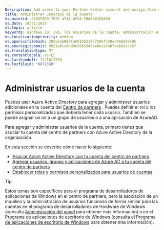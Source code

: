 ```yaml
---
Description: Add users to your Partner Center account and assign them roles with specific permissions.
title: Administrar usuarios de la cuenta
ms.assetid: 9245F0D0-7D8F-4741-AFB4-FBA5601D0A9B
ms.date: 10/31/2018
ms.topic: article
keywords: Windows 10, uwp, los usuarios de la cuenta, administración usuarios, azure ad, multiusuario, varios usuarios
ms.localizationpriority: medium
ms.openlocfilehash: 282b1eb087fa081b621437206f338ed4b6d3569b
ms.sourcegitcommit: 8921a9cc0dd3e5665345ae8eca7ab7aeb83ccc6f
ms.translationtype: MT
ms.contentlocale: es-ES
ms.lasthandoff: 12/10/2018
ms.locfileid: "8871550"
---
```

# <a name="manage-account-users"></a>Administrar usuarios de la cuenta

Puedes usar Azure Active Directory para agregar y administrar usuarios adicionales en tu cuenta del [Centro de partners](https://partner.microsoft.com/dashboard) . Puedes definir el rol o los permisos personalizados que debería tener cada usuario. También se puede asignar un rol a un grupo de usuarios o a una aplicación de AzureAD.

Para agregar y administrar usuarios de la cuenta, primero tienes que asociar tu cuenta del centro de partners con Azure Active Directory de la organización. 

En esta sección se describe cómo hacer lo siguiente:

-   [Asociar Azure Active Directory con tu cuenta del centro de partners](associate-azure-ad-with-dev-center.md)
-   [Agregar usuarios, grupos y aplicaciones de Azure AD a tu cuenta del centro de partners](add-users-groups-and-azure-ad-applications.md)
-   [Establecer roles y permisos personalizados para usuarios de cuentas](set-custom-permissions-for-account-users.md)

> [!TIP]
> Estos temas son específicos para el programa de desarrolladores de aplicaciones de Windows en el centro de partners, pero la asociación de un inquilino y la administración de usuarios funcionan de forma similar para las cuentas en el programa de desarrolladores de Hardware de Windows (consulta [Administración del panel](https://docs.microsoft.com/windows-hardware/drivers/dashboard/dashboard-administration) para obtener más información) o en el Programa de aplicaciones de escritorio de Windows (consulta el [Programa de aplicaciones de escritorio de Windows](https://docs.microsoft.com/windows/desktop/appxpkg/windows-desktop-application-program#add-and-manage-account-users) para obtener más información).
